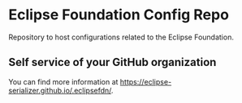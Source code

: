 # Eclipse Foundation Config Repo

Repository to host configurations related to the Eclipse Foundation.

## Self service of your GitHub organization

You can find more information at <https://eclipse-serializer.github.io/.eclipsefdn/>.
